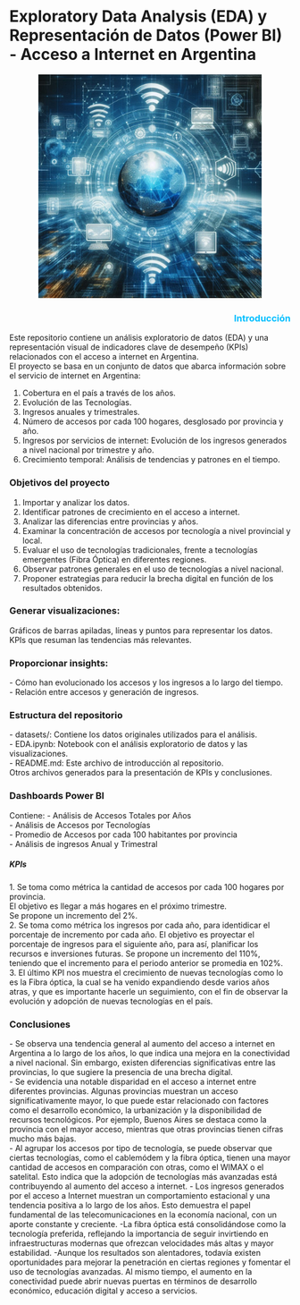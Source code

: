 # Exploratory Data Analysis (EDA) y Representación de Datos (Power BI) - Acceso a Internet en Argentina
<div align="center"> <img src="https://github.com/dianitafeliz/Power-BI-EDA-Internet-PI-Henry/blob/main/datasets/internet.jpeg" alt="Texto Alternativo" width="400" height="400"> </div>

<h3 style="color:#00BFFF; text-align:right;">Introducción</h3>

Este repositorio contiene un análisis exploratorio de datos (EDA) y una representación visual de indicadores clave de desempeño (KPIs) relacionados con el acceso a internet en Argentina.<br> El proyecto se basa en un conjunto de datos que abarca información sobre el servicio de internet en Argentina:<br>
<ol>
<li>Cobertura en el país a través de los años.</li>
<li>Evolución de las Tecnologías.</li>
<li>Ingresos anuales y trimestrales.</li>
<li>Número de accesos por cada 100 hogares, desglosado por provincia y año.</li>
<li>Ingresos por servicios de internet: Evolución de los ingresos generados a nivel nacional por trimestre y año.</li>
<li>Crecimiento temporal: Análisis de tendencias y patrones en el tiempo.</li>
</ol>
<h3>Objetivos del proyecto</h3>
<ol>
<li>Importar y analizar los datos.</li>
<li>Identificar patrones de crecimiento en el acceso a internet.</li>
<li>Analizar las diferencias entre provincias y años.</li>
 <li> Examinar la concentración de accesos por tecnología a nivel provincial y local.</li>
 <li> Evaluar el uso de tecnologías tradicionales, frente a tecnologías emergentes (Fibra Óptica) en diferentes regiones.</li>
 <li> Observar patrones generales en el uso de tecnologías a nivel nacional.</li>
 <li> Proponer estrategias para reducir la brecha digital en función de los resultados obtenidos.</li>
</ol>
<h3>Generar visualizaciones:</h3>
Gráficos de barras apiladas, líneas y puntos para representar los datos.<br>
KPIs que resuman las tendencias más relevantes.
<h3>Proporcionar insights:</h3>
- Cómo han evolucionado los accesos y los ingresos a lo largo del tiempo.<br>
- Relación entre accesos y generación de ingresos.<br>
<h3>Estructura del repositorio</h3>
- datasets/: Contiene los datos originales utilizados para el análisis.<br>
- EDA.ipynb: Notebook con el análisis exploratorio de datos y las visualizaciones.<br>
- README.md: Este archivo de introducción al repositorio.<br>
Otros archivos generados para la presentación de KPIs y conclusiones.<br>

<h3>Dashboards Power BI</h3>
Contiene:
- Análisis de Accesos Totales por Años<br>
- Análisis de Accesos por Tecnologías<br>
- Promedio de Accesos por cada 100 habitantes por provincia<br>
- Análisis de ingresos Anual y Trimestral<br>

<h5>KPIs</h5>
1. Se toma como métrica la cantidad de accesos por cada 100 hogares por provincia.<br>
El objetivo es llegar a más hogares en el próximo trimestre.<br>
Se propone un incremento del 2%. <br>
2. Se toma como métrica los ingresos por cada año, para identidicar el porcentaje de incremento por cada año.
El objetivo es proyectar el porcentaje de ingresos para el siguiente año, para así, planificar los recursos e inversiones futuras.
Se propone un incremento del 110%, teniendo que el incremento para el periodo anterior se promedia en 102%.
3. El último KPI nos muestra el crecimiento de nuevas tecnologías como lo es la Fibra óptica, la cual se ha venido expandiendo desde varios años atras, y que es importante hacerle un seguimiento, con el fin de observar la evolución y adopción de nuevas tecnologías en el país. 

<h3>Conclusiones</h3>
- Se observa una tendencia general al aumento del acceso a internet en Argentina a lo largo de los años, lo que indica una mejora en la conectividad a nivel nacional. Sin embargo, existen diferencias significativas entre las provincias, lo que sugiere la presencia de una brecha digital.<br>
- Se evidencia una notable disparidad en el acceso a internet entre diferentes provincias. Algunas provincias muestran un acceso significativamente mayor, lo que puede estar relacionado con factores como el desarrollo económico, la urbanización y la disponibilidad de recursos tecnológicos. Por ejemplo, Buenos Aires se destaca como la provincia con el mayor acceso, mientras que otras provincias tienen cifras mucho más bajas.<br>
- Al agrupar los accesos por tipo de tecnología, se puede observar que ciertas tecnologías, como el cablemódem y la fibra óptica, tienen una mayor cantidad de accesos en comparación con otras, como el WIMAX o el satelital. Esto indica que la adopción de tecnologías más avanzadas está contribuyendo al aumento del acceso a internet.
- Los ingresos generados por el acceso a Internet muestran un comportamiento estacional y una tendencia positiva a lo largo de los años. Esto demuestra el papel fundamental de las telecomunicaciones en la economía nacional, con un aporte constante y creciente.
-La fibra óptica está consolidándose como la tecnología preferida, reflejando la importancia de seguir invirtiendo en infraestructuras modernas que ofrezcan velocidades más altas y mayor estabilidad.
-Aunque los resultados son alentadores, todavía existen oportunidades para mejorar la penetración en ciertas regiones y fomentar el uso de tecnologías avanzadas. Al mismo tiempo, el aumento en la conectividad puede abrir nuevas puertas en términos de desarrollo económico, educación digital y acceso a servicios.




